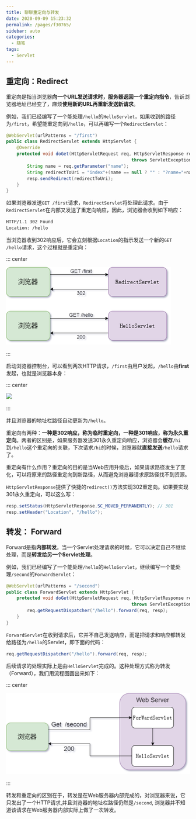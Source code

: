 ```yaml
---
title: 聊聊重定向与转发
date: 2020-09-09 15:23:32
permalink: /pages/f30765/
sidebar: auto
categories: 
  - 随笔
tags: 
  - Servlet
---
```


## 重定向：Redirect

重定向是指当浏览器**向一个URL发送请求时，服务器返回一个重定向指令**，告诉浏览器地址已经变了，麻烦**使用新的URL再重新发送新请求**。

例如，我们已经编写了一个能处理`/hello`的`HelloServlet`，如果收到的路径为`/first`，希望能重定向到`/hello`，可以再编写一个`RedirectServlet`：

```java
@WebServlet(urlPatterns = "/first")
public class RedirectServlet extends HttpServlet {
    @Override
    protected void doGet(HttpServletRequest req, HttpServletResponse resp) 
                                                throws ServletException, IOException {
        String name = req.getParameter("name");
        String redirectToUri = "index"+(name == null ? "" : "?name="+name);
        resp.sendRedirect(redirectToUri);
    }
}
```

如果浏览器发送`GET /first`请求，`RedirectServlet`将处理此请求。由于`RedirectServlet`在内部又发送了重定向响应，因此，浏览器会收到如下响应：

```html
HTTP/1.1 302 Found
Location: /hello
```

当浏览器收到302响应后，它会立刻根据`Location`的指示发送一个新的`GET /hello`请求，这个过程就是重定向：

::: center

![](/img/7/Redirect.png)

:::

启动浏览器控制台，可以看到两次HTTP请求，`/first`由用户发起，`/hello`由**first**发起，也就是浏览器本身：

::: center

![](https://i.loli.net/2020/09/09/JSKRga1sycLPq3F.png)

::: 

并且浏览器的地址栏路径自动更新为`/hello`。

重定向有两种：**一种是302响应，称为临时重定向，一种是301响应，称为永久重定向**。两者的区别是，如果服务器发送301永久重定向响应，浏览器会**缓存**`/hi`到`/hello`这个重定向的关联，下次请求`/hi`的时候，浏览器就**直接发送**`/hello`请求了。

重定向有什么作用？重定向的目的是当Web应用升级后，如果请求路径发生了变化，可以将原来的路径重定向到新路径，从而避免浏览器请求原路径找不到资源。

`HttpServletResponse`提供了快捷的`redirect()`方法实现302重定向。如果要实现301永久重定向，可以这么写：

```java
resp.setStatus(HttpServletResponse.SC_MOVED_PERMANENTLY); // 301
resp.setHeader("Location", "/hello");
```

## 转发： Forward

Forward是指**内部转发**。当一个Servlet处理请求的时候，它可以决定自己不继续处理，而是**转发给另一个Servlet处理**。

例如，我们已经编写了一个能处理`/hello`的`HelloServlet`，继续编写一个能处理`/second`的`ForwardServlet`：

```java
@WebServlet(urlPatterns = "/second")
public class ForwardServlet extends HttpServlet {
    protected void doGet(HttpServletRequest req, HttpServletResponse resp) 
        										throws ServletException, IOException {
        req.getRequestDispatcher("/hello").forward(req, resp);
    }
}
```

`ForwardServlet`在收到请求后，它并不自己发送响应，而是把请求和响应都转发给路径为`/hello`的Servlet，即下面的代码：

```java
req.getRequestDispatcher("/hello").forward(req, resp);
```

后续请求的处理实际上是由`HelloServlet`完成的。这种处理方式称为转发（Forward），我们用流程图画出来如下：

::: center

![](/img/7/Forward.png)

:::

转发和重定向的区别在于，转发是在Web服务器内部完成的，对浏览器来说，它只发出了一个HTTP请求,并且浏览器的地址栏路径仍然是`/second`, 浏览器并不知道该请求在Web服务器内部实际上做了一次转发。

